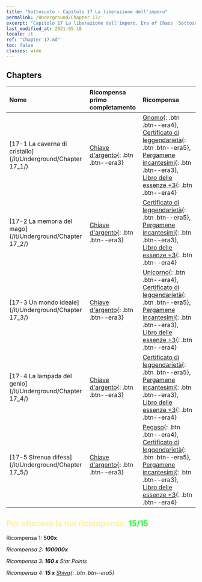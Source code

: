 ```yaml
---
title: "Sottosuolo - Capitolo 17 La liberazione dell'impero"
permalink: /Underground/Chapter 17/
excerpt: "Capitolo 17 La liberazione dell'impero. Era of Chaos  Sottosuolo - Capitolo 17. La liberazione dell'impero"
last_modified_at: 2021-05-18
locale: it
ref: "Chapter 17.md"
toc: false
classes: wide
---
```


## Chapters

  | Nome |  Ricompensa primo completamento | Ricompensa |
  |:------------|:------------|:------------| 
  | [17-1 La caverna di cristallo](/it/Underground/Chapter 17_1/) | [Chiave d'argento](/ItemsIT/con_693/){: .btn .btn--era3} | [Gnomo](/ItemsIT/unt_200/){: .btn .btn--era4}, [Certificato di leggendarietà](/ItemsIT/mat_67/){: .btn .btn--era5}, [Pergamene incantesimi](/ItemsIT/con_694/){: .btn .btn--era3}, [Libro delle essenze +3](/ItemsIT/mat_60/){: .btn .btn--era4} |
  | [17-2 La memoria del mago](/it/Underground/Chapter 17_2/) | [Chiave d'argento](/ItemsIT/con_693/){: .btn .btn--era3} | [Certificato di leggendarietà](/ItemsIT/mat_67/){: .btn .btn--era5}, [Pergamene incantesimi](/ItemsIT/con_694/){: .btn .btn--era3}, [Libro delle essenze +3](/ItemsIT/mat_60/){: .btn .btn--era4} |
  | [17-3 Un mondo ideale](/it/Underground/Chapter 17_3/) | [Chiave d'argento](/ItemsIT/con_693/){: .btn .btn--era3} | [Unicorno](/ItemsIT/unt_204/){: .btn .btn--era4}, [Certificato di leggendarietà](/ItemsIT/mat_67/){: .btn .btn--era5}, [Pergamene incantesimi](/ItemsIT/con_694/){: .btn .btn--era3}, [Libro delle essenze +3](/ItemsIT/mat_60/){: .btn .btn--era4} |
  | [17-4 La lampada del genio](/it/Underground/Chapter 17_4/) | [Chiave d'argento](/ItemsIT/con_693/){: .btn .btn--era3} | [Certificato di leggendarietà](/ItemsIT/mat_67/){: .btn .btn--era5}, [Pergamene incantesimi](/ItemsIT/con_694/){: .btn .btn--era3}, [Libro delle essenze +3](/ItemsIT/mat_60/){: .btn .btn--era4} |
  | [17-5 Strenua difesa](/it/Underground/Chapter 17_5/) | [Chiave d'argento](/ItemsIT/con_693/){: .btn .btn--era3} | [Pegaso](/ItemsIT/unt_202/){: .btn .btn--era4}, [Certificato di leggendarietà](/ItemsIT/mat_67/){: .btn .btn--era5}, [Pergamene incantesimi](/ItemsIT/con_694/){: .btn .btn--era3}, [Libro delle essenze +3](/ItemsIT/mat_60/){: .btn .btn--era4} |


## <span style="color: #ffeea0">Per ottenere la tua ricompensa: </span><span style="color: #27f73a">15/15</span>

 Ricompensa 1:  **500x** <i class="fas fa-gem"/>

 Ricompensa 2:  **100000x** <i class="fas fa-coins"/>

 Ricompensa 3: **160 x** Star Points

 Ricompensa 4: **15 x** [Shiva](/ItemsIT/her_376/){: .btn .btn--era5}

